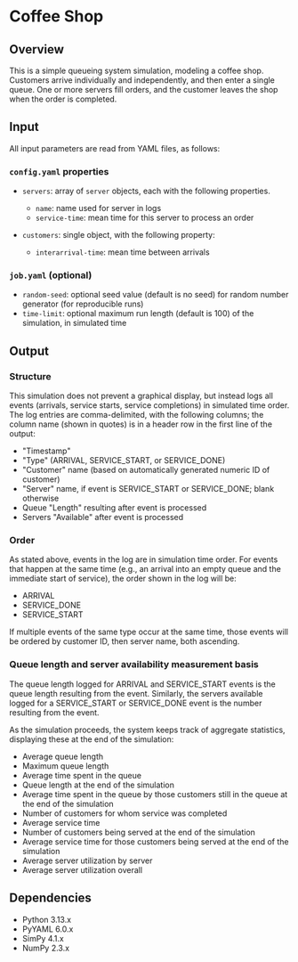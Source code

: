 # Coffee Shop

## Overview

This is a simple queueing system simulation, modeling a coffee shop. Customers arrive individually and independently, and then enter a single queue. One or more servers fill orders, and the customer leaves the shop when the order is completed.

## Input

All input parameters are read from YAML files, as follows:

### `config.yaml` properties

- `servers`: array of `server` objects, each with the following properties.

    - `name`: name used for server in logs
    - `service-time`: mean time for this server to process an order

- `customers`: single object, with the following property:

    - `interarrival-time`: mean time between arrivals

### `job.yaml` (optional)

- `random-seed`: optional seed value (default is no seed) for random number generator (for reproducible runs)
- `time-limit`: optional maximum run length (default is 100) of the simulation, in simulated time

## Output

### Structure

This simulation does not prevent a graphical display, but instead logs all events (arrivals, service starts, service completions) in simulated time order. The log entries are comma-delimited, with the following columns; the column name (shown in quotes) is in a header row in the first line of the output:

- "Timestamp"
- "Type" (ARRIVAL, SERVICE_START, or SERVICE_DONE)
- "Customer" name (based on automatically generated numeric ID of customer)
- "Server" name, if event is SERVICE_START or SERVICE_DONE; blank otherwise
- Queue "Length" resulting after event is processed
- Servers "Available" after event is processed

### Order

As stated above, events in the log are in simulation time order. For events that happen at the same time (e.g., an arrival into an empty queue and the immediate start of service), the order shown in the log will be:

- ARRIVAL
- SERVICE_DONE
- SERVICE_START

If multiple events of the same type occur at the same time, those events will be ordered by customer ID, then server name, both ascending.

### Queue length and server availability measurement basis

The queue length logged for ARRIVAL and SERVICE_START events is the queue length resulting from the event. Similarly, the servers available logged for a SERVICE_START or SERVICE_DONE event is the number resulting from the event.

As the simulation proceeds, the system keeps track of aggregate statistics, displaying these at the end of the simulation:

- Average queue length
- Maximum queue length
- Average time spent in the queue
- Queue length at the end of the simulation
- Average time spent in the queue by those customers still in the queue at the end of the simulation
- Number of customers for whom service was completed
- Average service time
- Number of customers being served at the end of the simulation
- Average service time for those customers being served at the end of the simulation
- Average server utilization by server
- Average server utilization overall

## Dependencies

- Python 3.13.x
- PyYAML 6.0.x
- SimPy 4.1.x
- NumPy 2.3.x
